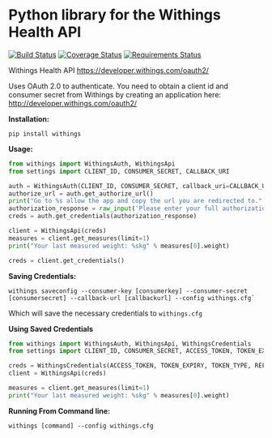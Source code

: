 # Python library for the Withings Health API

[![Build Status](https://travis-ci.org/orcasgit/python-withings.svg?branch=master)](https://travis-ci.org/orcasgit/python-withings) [![Coverage Status](https://coveralls.io/repos/orcasgit/python-withings/badge.png?branch=master)](https://coveralls.io/r/orcasgit/python-withings?branch=master) [![Requirements Status](https://requires.io/github/orcasgit/python-withings/requirements.svg?branch=master)](https://requires.io/github/orcasgit/python-withings/requirements/?branch=master)

Withings Health API
<https://developer.withings.com/oauth2/>

Uses OAuth 2.0 to authenticate. You need to obtain a client id
and consumer secret from Withings by creating an application
here: <http://developer.withings.com/oauth2/>

**Installation:**

    pip install withings

**Usage:**

``` python
from withings import WithingsAuth, WithingsApi
from settings import CLIENT_ID, CONSUMER_SECRET, CALLBACK_URI

auth = WithingsAuth(CLIENT_ID, CONSUMER_SECRET, callback_uri=CALLBACK_URI)
authorize_url = auth.get_authorize_url()
print("Go to %s allow the app and copy the url you are redirected to." % authorize_url)
authorization_response = raw_input('Please enter your full authorization response url: ')
creds = auth.get_credentials(authorization_response)

client = WithingsApi(creds)
measures = client.get_measures(limit=1)
print("Your last measured weight: %skg" % measures[0].weight)

creds = client.get_credentials()
```
**Saving Credentials:**


	withings saveconfig --consumer-key [consumerkey] --consumer-secret [consumersecret] --callback-url [callbackurl] --config withings.cfg`

 Which will save the necessary credentials to `withings.cfg`
 
 **Using Saved Credentials**
  
``` python
from withings import WithingsAuth, WithingsApi, WithingsCredentials
from settings import CLIENT_ID, CONSUMER_SECRET, ACCESS_TOKEN, TOKEN_EXPIRY, TOKEN_TYPE, REFRESH_TOKEN, USER_ID

creds = WithingsCredentials(ACCESS_TOKEN, TOKEN_EXPIRY, TOKEN_TYPE, REFRESH_TOKEN, USER_ID, CLIENT_ID, CONSUMER_SECRET )
client = WithingsApi(creds)

measures = client.get_measures(limit=1)
print("Your last measured weight: %skg" % measures[0].weight)
```
 
 
 **Running From Command line:**

	withings [command] --config withings.cfg 


